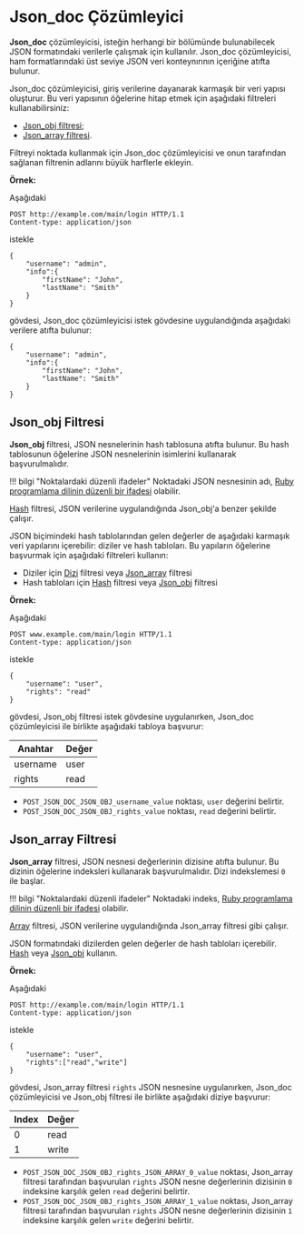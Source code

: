 [link-ruby]:                    http://ruby-doc.org/core-2.6.1/doc/regexp_rdoc.html
[link-hash]:                    hash.md
[link-array]:                   array.md
[link-jsonobj-array]:           array.md#the-example-of-using-the-jsondoc-filter-and-the-array-filter
[link-jsonobj-hash]:            hash.md#the-example-of-using-the-json_obj-filter-and-the-hash-filter
[link-jsonarray-hash]:          hash.md#the-example-of-using-the-jsonarray-filter-and-the-hash-filter

[anchor1]:          #jsonobj-filter
[anchor2]:          #jsonarray-filter


# Json_doc Çözümleyici

**Json_doc** çözümleyicisi, isteğin herhangi bir bölümünde bulunabilecek JSON formatındaki verilerle çalışmak için kullanılır. Json_doc çözümleyicisi, ham formatlarındaki üst seviye JSON veri konteynırının içeriğine atıfta bulunur.

Json_doc çözümleyicisi, giriş verilerine dayanarak karmaşık bir veri yapısı oluşturur. Bu veri yapısının öğelerine hitap etmek için aşağıdaki filtreleri kullanabilirsiniz: 
* [Json_obj filtresi][anchor1];
* [Json_array filtresi][anchor2].

Filtreyi noktada kullanmak için Json_doc çözümleyicisi ve onun tarafından sağlanan filtrenin adlarını büyük harflerle ekleyin.

**Örnek:** 

Aşağıdaki

```
POST http://example.com/main/login HTTP/1.1
Content-type: application/json
```

istekle 

```
{
    "username": "admin",
    "info":{
        "firstName": "John",
        "lastName": "Smith"
    }
}
```

gövdesi, Json_doc çözümleyicisi istek gövdesine uygulandığında aşağıdaki verilere atıfta bulunur:

```
{
    "username": "admin",
    "info":{
        "firstName": "John",
        "lastName": "Smith"
    }
}
```


## Json_obj Filtresi

**Json_obj** filtresi, JSON nesnelerinin hash tablosuna atıfta bulunur. Bu hash tablosunun öğelerine JSON nesnelerinin isimlerini kullanarak başvurulmalıdır.

!!! bilgi "Noktalardaki düzenli ifadeler"
    Noktadaki JSON nesnesinin adı, [Ruby programlama dilinin düzenli bir ifadesi][link-ruby] olabilir.  

[Hash][link-hash] filtresi, JSON verilerine uygulandığında Json_obj'a benzer şekilde çalışır.

JSON biçimindeki hash tablolarından gelen değerler de aşağıdaki karmaşık veri yapılarını içerebilir: diziler ve hash tabloları. Bu yapıların öğelerine başvurmak için aşağıdaki filtreleri kullanın:
* Diziler için [Dizi][link-jsonobj-array] filtresi veya [Json_array][anchor2] filtresi
* Hash tabloları için [Hash][link-jsonobj-hash] filtresi veya [Json_obj][anchor1] filtresi

**Örnek:** 

Aşağıdaki

```
POST www.example.com/main/login HTTP/1.1
Content-type: application/json
```

istekle 

```
{
    "username": "user",
    "rights": "read"
}
```

gövdesi, Json_obj filtresi istek gövdesine uygulanırken, Json_doc çözümleyicisi ile birlikte aşağıdaki tabloya başvurur:

| Anahtar      | Değer    |
|----------|----------|
| username | user     |
| rights   | read     |

* `POST_JSON_DOC_JSON_OBJ_username_value` noktası, `user` değerini belirtir.
* `POST_JSON_DOC_JSON_OBJ_rights_value` noktası, `read` değerini belirtir.


## Json_array Filtresi

**Json_array** filtresi, JSON nesnesi değerlerinin dizisine atıfta bulunur. Bu dizinin öğelerine indeksleri kullanarak başvurulmalıdır. Dizi indekslemesi `0` ile başlar.

!!!  bilgi "Noktalardaki düzenli ifadeler"
    Noktadaki indeks, [Ruby programlama dilinin düzenli bir ifadesi][link-ruby] olabilir. 

[Array][link-array] filtresi, JSON verilerine uygulandığında Json_array filtresi gibi çalışır.

JSON formatındaki dizilerden gelen değerler de hash tabloları içerebilir. [Hash][link-jsonarray-hash] veya [Json_obj][anchor1] kullanın.

**Örnek:** 

Aşağıdaki 

```
POST http://example.com/main/login HTTP/1.1
Content-type: application/json
```

istekle 

```
{
    "username": "user",
    "rights":["read","write"]
}
```

gövdesi, Json_array filtresi `rights` JSON nesnesine uygulanırken, Json_doc çözümleyicisi ve Json_obj filtresi ile birlikte aşağıdaki diziye başvurur:

| Index  | Değer   |
|--------|----------|
| 0      | read     |
| 1      | write    |

* `POST_JSON_DOC_JSON_OBJ_rights_JSON_ARRAY_0_value` noktası, Json_array filtresi tarafından başvurulan `rights` JSON nesne değerlerinin dizisinin `0` indeksine karşılık gelen `read` değerini belirtir.
* `POST_JSON_DOC_JSON_OBJ_rights_JSON_ARRAY_1_value` noktası, Json_array filtresi tarafından başvurulan `rights` JSON nesne değerlerinin dizisinin `1` indeksine karşılık gelen `write` değerini belirtir.